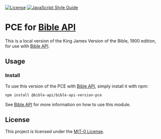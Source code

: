 [![License](https://badgen.net/github/license/bible-api-io/bible-api-version-pce)](../LICENSE.md)
[![JavaScript Style Guide](https://img.shields.io/badge/code_style-standard-brightgreen.svg)](https://standardjs.com)

# PCE for [Bible API]

This is a local version of the King James Version of the Bible, 1900 edition, for use with [Bible API].

## Usage

### Install

To use this version of the PCE with [Bible API], simply install it with npm:

```bash
npm install @bible-api/bible-api-version-pce
```

See [Bible API] for more information on how to use this module.

## License

This project is licensed under the [MIT-0 License](../LICENSE.md).

[Bible API]: https://github.com/bible-api-io/bible-api#readme
